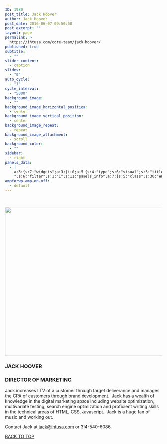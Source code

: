 ```yaml
---
ID: 1980
post_title: Jack Hoover
author: Jack Hoover
post_date: 2016-06-07 09:50:58
post_excerpt: ""
layout: page
permalink: >
  https://ihtusa.com/core-team/jack-hoover/
published: true
subtitle:
  - ""
slider_content:
  - caption
slides:
  - "0"
auto_cycle:
  - "1"
cycle_interval:
  - "5000"
background_image:
  - ""
background_image_horizontal_position:
  - center
background_image_vertical_position:
  - center
background_image_repeat:
  - repeat
background_image_attachment:
  - scroll
background_color:
  - ""
sidebar:
  - right
panels_data:
  - |
    a:3:{s:7:"widgets";a:3:{i:0;a:5:{s:4:"type";s:6:"visual";s:5:"title";s:0:"";s:4:"text";s:240:"<p><a href="https://ihtusa.com/wp-content/uploads/2016/06/Jack-Hoover-h_web.jpg"><img class="wp-image-1972 size-full aligncenter" src="https://ihtusa.com/wp-content/uploads/2016/06/Jack-Hoover-h_web.jpg" width="848" height="480" /></a></p>
    ";s:6:"filter";s:1:"1";s:11:"panels_info";a:7:{s:5:"class";s:30:"WP_Widget_Black_Studio_TinyMCE";s:3:"raw";b:0;s:4:"grid";i:1;s:4:"cell";i:0;s:2:"id";i:0;s:9:"widget_id";s:36:"497e746c-f8e5-476c-a5d3-b93fa9fbe8da";s:5:"style";a:3:{s:18:"background_display";s:4:"tile";s:16:"featured_widgets";s:0:"";s:12:"bigger_title";s:0:"";}}}i:1;a:5:{s:4:"type";s:6:"visual";s:5:"title";s:11:"JACK HOOVER";s:4:"text";s:537:"<h3><strong>DIRECTOR OF MARKETING</strong></h3><p>Jack increases LTV of a customer through target deliverance and manages the CPA of customers through brand development.  Jack has a wealth of knowledge in the digital marketing space including website optimization, multivariate testing, search engine optimization and proficient writing skills in the technical areas of HTML, CSS, Javascript.  Jack is a huge fan of music and working out.</p><p>Contact Jack at <a href="mailto:jack@ihtusa.com">jack@ihtusa.com</a> or 314-540-6086.</p>";s:6:"filter";s:1:"1";s:11:"panels_info";a:7:{s:5:"class";s:30:"WP_Widget_Black_Studio_TinyMCE";s:3:"raw";b:0;s:4:"grid";i:2;s:4:"cell";i:0;s:2:"id";i:1;s:9:"widget_id";s:36:"df54bee1-6a00-4ad0-94b0-b372c07728ec";s:5:"style";a:3:{s:18:"background_display";s:4:"tile";s:16:"featured_widgets";s:0:"";s:12:"bigger_title";b:1;}}}i:2;a:3:{s:4:"text";s:0:"";s:11:"button_text";s:30:"<a href="#TOP">BACK TO TOP</a>";s:11:"panels_info";a:7:{s:5:"class";s:17:"PW_Call_To_Action";s:3:"raw";b:0;s:4:"grid";i:3;s:4:"cell";i:0;s:2:"id";i:2;s:9:"widget_id";s:36:"3ae83143-13ae-4923-a722-3f13c571e711";s:5:"style";a:3:{s:18:"background_display";s:4:"tile";s:16:"featured_widgets";s:0:"";s:12:"bigger_title";s:0:"";}}}}s:5:"grids";a:4:{i:0;a:2:{s:5:"cells";i:1;s:5:"style";a:0:{}}i:1;a:2:{s:5:"cells";i:1;s:5:"style";a:1:{s:18:"background_display";s:4:"tile";}}i:2;a:2:{s:5:"cells";i:1;s:5:"style";a:1:{s:18:"background_display";s:4:"tile";}}i:3;a:2:{s:5:"cells";i:1;s:5:"style";a:0:{}}}s:10:"grid_cells";a:4:{i:0;a:2:{s:4:"grid";i:0;s:6:"weight";i:1;}i:1;a:2:{s:4:"grid";i:1;s:6:"weight";i:1;}i:2;a:2:{s:4:"grid";i:2;s:6:"weight";i:1;}i:3;a:2:{s:4:"grid";i:3;s:6:"weight";i:1;}}}
ampforwp-amp-on-off:
  - default
---
```

&nbsp;

<a href="https://ihtusa.com/wp-content/uploads/2016/06/Jack-Hoover-h_web.jpg"><img class="wp-image-1972 size-full aligncenter" src="https://ihtusa.com/wp-content/uploads/2016/06/Jack-Hoover-h_web.jpg" width="848" height="480"></a>
<h3 class="widget-title"><span class="widget-title__inline">JACK HOOVER</span></h3>
<h3><strong>DIRECTOR OF&nbsp;MARKETING</strong></h3>
Jack increases LTV of a customer through target deliverance and manages the CPA of customers through brand development. &nbsp;Jack has a wealth of knowledge in the digital marketing space including website optimization, multivariate testing, search engine optimization and proficient writing skills in the technical areas of HTML, CSS, Javascript. &nbsp;Jack is a huge fan of music and working out.

Contact Jack at <a href="mailto:jack@ihtusa.com">jack@ihtusa.com</a> or 314-540-6086.

<a href="#TOP">BACK TO TOP</a>